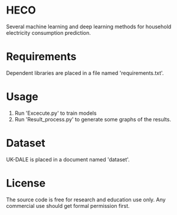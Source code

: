 # HECO
Several machine learning and deep learning methods for household electricity consumption prediction.

# Requirements
Dependent libraries are placed in a file named 'requirements.txt'.

# Usage
1. Run 'Excecute.py' to train models
2. Run 'Result_process.py' to generate some graphs of the results.

# Dataset
UK-DALE is placed in a document named 'dataset'.

# License
The source code is free for research and education use only. Any commercial use should get formal permission first.
     

